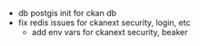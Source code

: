 - db postgis init for ckan db
- fix redis issues for ckanext security, login, etc
    - add env vars for ckanext security, beaker